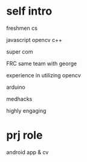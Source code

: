 # self intro

freshmen cs 

javascript opencv c++

super com 

FRC same team with george

experience in utilizing opencv

arduino

medhacks

highly engaging



# prj role

android app & cv